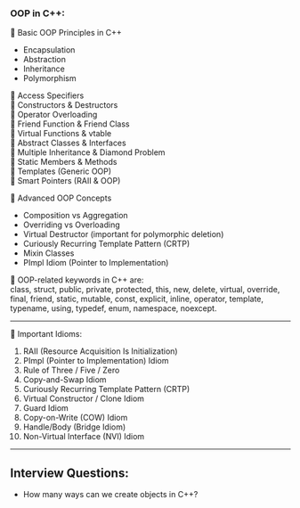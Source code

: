 ### OOP in C++:

🔹 Basic OOP Principles in C++   
  - Encapsulation
  - Abstraction
  - Inheritance
  - Polymorphism

🔹 Access Specifiers  
🔹 Constructors & Destructors  
🔹 Operator Overloading  
🔹 Friend Function & Friend Class  
🔹 Virtual Functions & vtable  
🔹 Abstract Classes & Interfaces  
🔹 Multiple Inheritance & Diamond Problem  
🔹 Static Members & Methods  
🔹 Templates (Generic OOP)  
🔹 Smart Pointers (RAII & OOP)  

🔹 Advanced OOP Concepts  
  - Composition vs Aggregation  
  - Overriding vs Overloading  
  - Virtual Destructor (important for polymorphic deletion)  
  - Curiously Recurring Template Pattern (CRTP)  
  - Mixin Classes  
  - PImpl Idiom (Pointer to Implementation)  

 🔹 OOP-related keywords in C++ are:  
       class, struct, public, private, protected, this, new, delete, virtual, override, final, friend, static, mutable, const, explicit, inline, operator, template, typename, using, typedef, enum, namespace, noexcept.
    
----
 
🔹 Important Idioms:
   1. RAII (Resource Acquisition Is Initialization)
   2. PImpl (Pointer to Implementation) Idiom
   3. Rule of Three / Five / Zero
   4. Copy-and-Swap Idiom
   5. Curiously Recurring Template Pattern (CRTP)
   6. Virtual Constructor / Clone Idiom
   7. Guard Idiom
   8. Copy-on-Write (COW) Idiom
   9. Handle/Body (Bridge Idiom)
   10. Non-Virtual Interface (NVI) Idiom

----
## Interview Questions:
- How many ways can we create objects in C++?
